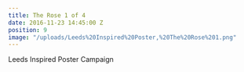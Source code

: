 ```yaml
---
title: The Rose 1 of 4
date: 2016-11-23 14:45:00 Z
position: 9
image: "/uploads/Leeds%20Inspired%20Poster,%20The%20Rose%201.png"
---
```


Leeds Inspired Poster Campaign
